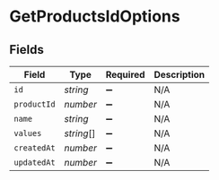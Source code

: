 # GetProductsIdOptions


## Fields

| Field              | Type               | Required           | Description        |
| ------------------ | ------------------ | ------------------ | ------------------ |
| `id`               | *string*           | :heavy_minus_sign: | N/A                |
| `productId`        | *number*           | :heavy_minus_sign: | N/A                |
| `name`             | *string*           | :heavy_minus_sign: | N/A                |
| `values`           | *string*[]         | :heavy_minus_sign: | N/A                |
| `createdAt`        | *number*           | :heavy_minus_sign: | N/A                |
| `updatedAt`        | *number*           | :heavy_minus_sign: | N/A                |